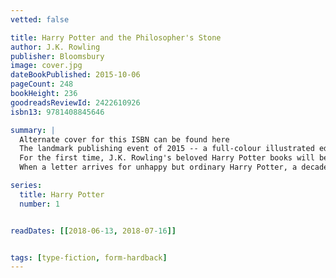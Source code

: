 ```yaml
---
vetted: false

title: Harry Potter and the Philosopher's Stone
author: J.K. Rowling
publisher: Bloomsbury
image: cover.jpg
dateBookPublished: 2015-10-06
pageCount: 248
bookHeight: 236
goodreadsReviewId: 2422610926
isbn13: 9781408845646

summary: |
  Alternate cover for this ISBN can be found here
  The landmark publishing event of 2015 -- a full-colour illustrated edition of J.K. Rowling's Harry Potter and the Philosopher's Stone with breathtaking illustrations by Jim Kay, winner of the Kate Greenaway medal.
  For the first time, J.K. Rowling's beloved Harry Potter books will be presented in lavishly illustrated full-color editions. Prepare to be spellbound by Jim Kay's dazzling depiction of the wizarding world and much loved characters in this full-colour illustrated hardback edition of the nation's favourite children's book -- Harry Potter and the Philosopher's Stone. Jim Kay has created over 100 stunning illustrations, making this deluxe format a perfect gift as much for a child being introduced to the series, as for the dedicated fan. Brimming with rich detail and humour that perfectly complements J.K. Rowling's timeless classic, Jim Kay's glorious illustrations will captivate fans and new readers alike.
  When a letter arrives for unhappy but ordinary Harry Potter, a decade-old secret is revealed to him that apparently he's the last to know. His parents were wizards, killed by a Dark Lord's curse when Harry was just a baby, and which he somehow survived. Leaving his unsympathetic aunt and uncle for Hogwarts School of Witchcraft and Wizardry, Harry stumbles upon a sinister mystery when he finds a three-headed dog guarding a room on the third floor. Then he hears of a missing stone with astonishing powers, which could be valuable, dangerous -- or both. An incredible adventure is about to begin!

series:
  title: Harry Potter
  number: 1


readDates: [[2018-06-13, 2018-07-16]]


tags: [type-fiction, form-hardback]
---
```

